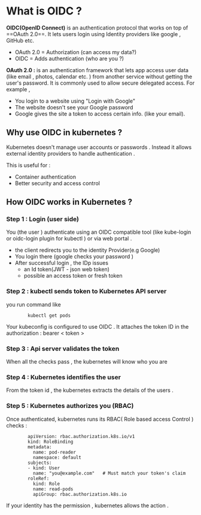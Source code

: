 
# What is OIDC ?


**OIDC(OpenID Connect)** is an authentication protocol that works on top of ==OAuth 2.0==. It lets users login using Identity providers like google , GitHub etc. 

* OAuth 2.0 = Authorization (can access my data?)
* OIDC = Adds authentication (who are you ?)


**OAuth 2.0 :** is an authentication framework that lets app access user data (like email , photos, calendar etc. ) from another service without getting the user's password. 
It is commonly used to allow secure delegated access. For example , 

* You login to a website using "Login with Google"
* The website doesn't see your Google password
* Google gives the site a token to access certain info. (like your email). 


## Why use OIDC in kubernetes ?

Kubernetes doesn't manage user accounts or passwords . Instead it allows external identity providers to handle authentication . 

This is useful for : 
* Container authentication 
* Better security and access control 



## How OIDC works in Kubernetes ?


### Step 1 : Login (user side)

You (the user ) authenticate using an OIDC compatible tool (like kube-login or oidc-login plugin for kubectl ) or via web portal . 

* the client redirects you to the identity Provider(e.g Google)
* You login there (google checks your password )
* After successful login , the IDp issues 
	* an Id token(JWT - json web token)
	* possible an access token or fresh token


### Step 2 : kubectl sends token to Kubernetes API server 

you run command like 

			kubectl get pods

Your kubeconfig is configured to use OIDC . It attaches the token ID in the authorization : bearer < token > 


### Step 3 :  Api server validates the token 

When all the checks pass , the kubernetes will know who you are 



### Step 4 : Kubernetes identifies the user 


From the token id , the kubernetes extracts the details of the users . 


### Step 5 : Kubernetes authorizes you (RBAC)


Once authenticated, kubernetes runs its RBAC( Role based access Control ) checks : 


			apiVersion: rbac.authorization.k8s.io/v1
			kind: RoleBinding
			metadata:
			  name: pod-reader
			  namespace: default
			subjects:
			- kind: User
			  name: "you@example.com"   # Must match your token's claim
			roleRef:
			  kind: Role
			  name: read-pods
			  apiGroup: rbac.authorization.k8s.io


If your identity has the permission , kubernetes allows the action . 